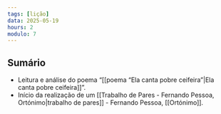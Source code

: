 ```yaml
---
tags: [lição]
data: 2025-05-19
hours: 2
modulo: 7
---
```


## Sumário
- Leitura e análise do poema “[[poema “Ela canta pobre ceifeira”|Ela canta pobre ceifeira]]”.
- Início da realização de um [[Trabalho de Pares - Fernando Pessoa, Ortónimo|trabalho de pares]] - Fernando Pessoa, [[Ortónimo]].